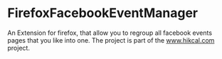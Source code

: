 # FirefoxFacebookEventManager

An Extension for firefox, that allow you to regroup all facebook events pages that you like into one.
The project is part of the www.hikcal.com project. 